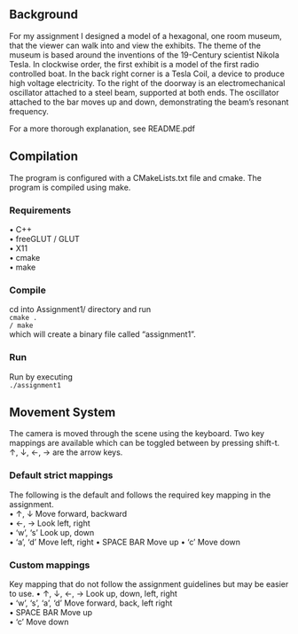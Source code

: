 ## Background
For my assignment I designed a model of a hexagonal, one room museum, that the viewer can walk into and view the exhibits. The theme of the museum is based around the inventions of the 19-Century scientist Nikola Tesla. In clockwise order, the first exhibit is a model of the first radio controlled boat. In the back right corner is a Tesla Coil, a device to produce high voltage electricity. To the right of the doorway is an electromechanical oscillator attached to a steel beam, supported at both ends. The oscillator attached to the bar moves up and down, demonstrating the beam’s resonant frequency.

For a more thorough explanation, see README.pdf

## Compilation
The program is configured with a CMakeLists.txt file and cmake. The program is compiled using make.

### Requirements
• C++  
• freeGLUT / GLUT  
• X11  
• cmake  
• make  

### Compile
cd into Assignment1/ directory and run  
`cmake .`  
`/ make`  
which will create a binary file called “assignment1”.  

### Run
Run by executing  
`./assignment1`  

## Movement System
The camera is moved through the scene using the keyboard. Two key mappings are available which can be toggled between by pressing shift-t. ↑, ↓, ←, → are the arrow keys.

### Default strict mappings
The following is the default and follows the required key mapping in the assignment.  
• ↑, ↓ Move forward, backward  
• ←, → Look left, right  
• ‘w’, ‘s’ Look up, down  
• ‘a’, ‘d’ Move left, right • SPACE BAR Move up • ‘c’ Move down  

### Custom mappings
Key mapping that do not follow the assignment guidelines but may be easier to use. 
• ↑, ↓, ←, → Look up, down, left, right  
• ‘w’, ‘s’, ‘a’, ‘d’ Move forward, back, left right  
• SPACE BAR Move up  
• ‘c’ Move down  